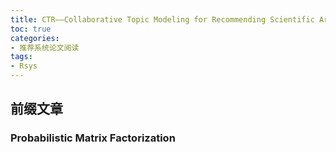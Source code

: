 ```yaml
---
title: CTR——Collaborative Topic Modeling for Recommending Scientific Articles
toc: true
categories:
- 推荐系统论文阅读
tags: 
- Rsys
---
```


## 前缀文章

### Probabilistic Matrix Factorization

